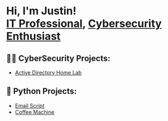 <h1>Hi, I'm Justin! <br/><a href="https://github.com/jparsons3">IT Professional</a>, <a href="https://www.linkedin.com/in/justinparson-s/">Cybersecurity Enthusiast</a></h1>

<h2>👨‍💻 CyberSecurity Projects:</h2>

- [Active Directory Home Lab](https://github.com/joshmadakor1/Algorithms-Practice)

<h2>🐍 Python Projects:</h2>

- [Email Script](https://github.com/jparsons3/jparsons3/blob/da27b07b04176490f630b3044dfaa24827461532/sendemail.py)
- [Coffee Machine](https://github.com/jparsons3/jparsons3/tree/243df63cdf9ce6a6a3ac6b0668563a45bc6f785e/Python%20Projects/oop-coffee-machine) 
